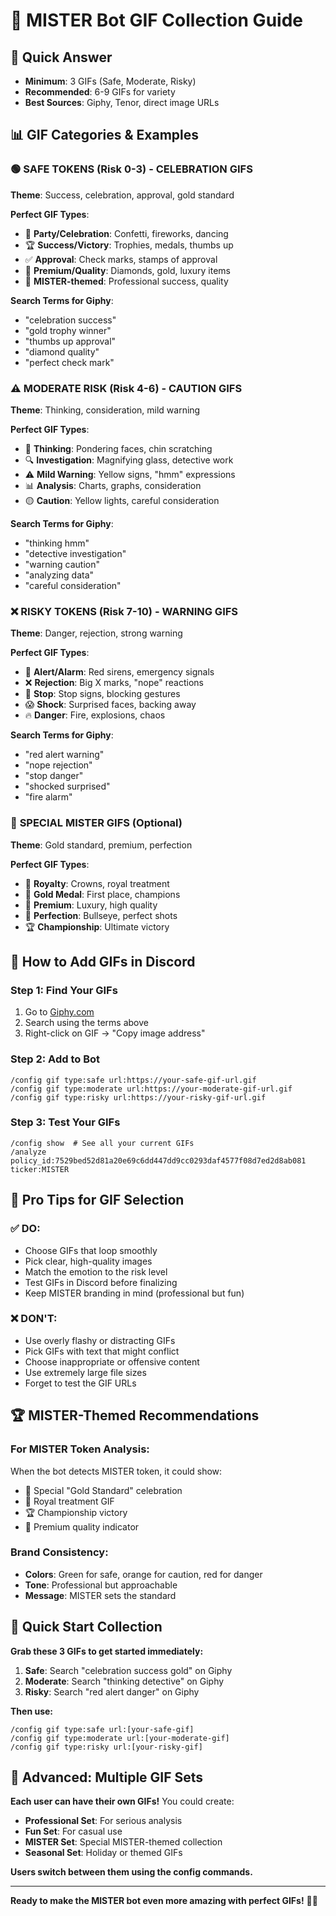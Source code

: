 # 🎨 MISTER Bot GIF Collection Guide

## 🎯 **Quick Answer**
- **Minimum**: 3 GIFs (Safe, Moderate, Risky)
- **Recommended**: 6-9 GIFs for variety
- **Best Sources**: Giphy, Tenor, direct image URLs

## 📊 **GIF Categories & Examples**

### 🟢 **SAFE TOKENS (Risk 0-3) - CELEBRATION GIFS**
**Theme**: Success, celebration, approval, gold standard

**Perfect GIF Types**:
- 🎉 **Party/Celebration**: Confetti, fireworks, dancing
- 🏆 **Success/Victory**: Trophies, medals, thumbs up
- ✅ **Approval**: Check marks, stamps of approval
- 💎 **Premium/Quality**: Diamonds, gold, luxury items
- 🎯 **MISTER-themed**: Professional success, quality

**Search Terms for Giphy**:
- "celebration success"
- "gold trophy winner"
- "thumbs up approval"
- "diamond quality"
- "perfect check mark"

### ⚠️ **MODERATE RISK (Risk 4-6) - CAUTION GIFS**
**Theme**: Thinking, consideration, mild warning

**Perfect GIF Types**:
- 🤔 **Thinking**: Pondering faces, chin scratching
- 🔍 **Investigation**: Magnifying glass, detective work
- ⚠️ **Mild Warning**: Yellow signs, "hmm" expressions
- 📊 **Analysis**: Charts, graphs, consideration
- 🟡 **Caution**: Yellow lights, careful consideration

**Search Terms for Giphy**:
- "thinking hmm"
- "detective investigation"
- "warning caution"
- "analyzing data"
- "careful consideration"

### ❌ **RISKY TOKENS (Risk 7-10) - WARNING GIFS**
**Theme**: Danger, rejection, strong warning

**Perfect GIF Types**:
- 🚨 **Alert/Alarm**: Red sirens, emergency signals
- ❌ **Rejection**: Big X marks, "nope" reactions
- 🛑 **Stop**: Stop signs, blocking gestures
- 😱 **Shock**: Surprised faces, backing away
- 🔥 **Danger**: Fire, explosions, chaos

**Search Terms for Giphy**:
- "red alert warning"
- "nope rejection"
- "stop danger"
- "shocked surprised"
- "fire alarm"

### 🎯 **SPECIAL MISTER GIFS (Optional)**
**Theme**: Gold standard, premium, perfection

**Perfect GIF Types**:
- 👑 **Royalty**: Crowns, royal treatment
- 🥇 **Gold Medal**: First place, champions
- 💎 **Premium**: Luxury, high quality
- 🎯 **Perfection**: Bullseye, perfect shots
- 🏆 **Championship**: Ultimate victory

## 🔧 **How to Add GIFs in Discord**

### **Step 1: Find Your GIFs**
1. Go to [Giphy.com](https://giphy.com)
2. Search using the terms above
3. Right-click on GIF → "Copy image address"

### **Step 2: Add to Bot**
```
/config gif type:safe url:https://your-safe-gif-url.gif
/config gif type:moderate url:https://your-moderate-gif-url.gif
/config gif type:risky url:https://your-risky-gif-url.gif
```

### **Step 3: Test Your GIFs**
```
/config show  # See all your current GIFs
/analyze policy_id:7529bed52d81a20e69c6dd447dd9cc0293daf4577f08d7ed2d8ab081 ticker:MISTER
```

## 🎨 **Pro Tips for GIF Selection**

### **✅ DO:**
- Choose GIFs that loop smoothly
- Pick clear, high-quality images
- Match the emotion to the risk level
- Test GIFs in Discord before finalizing
- Keep MISTER branding in mind (professional but fun)

### **❌ DON'T:**
- Use overly flashy or distracting GIFs
- Pick GIFs with text that might conflict
- Choose inappropriate or offensive content
- Use extremely large file sizes
- Forget to test the GIF URLs

## 🏆 **MISTER-Themed Recommendations**

### **For MISTER Token Analysis:**
When the bot detects MISTER token, it could show:
- 🎯 Special "Gold Standard" celebration
- 👑 Royal treatment GIF
- 🏆 Championship victory
- 💎 Premium quality indicator

### **Brand Consistency:**
- **Colors**: Green for safe, orange for caution, red for danger
- **Tone**: Professional but approachable
- **Message**: MISTER sets the standard

## 🚀 **Quick Start Collection**

**Grab these 3 GIFs to get started immediately:**

1. **Safe**: Search "celebration success gold" on Giphy
2. **Moderate**: Search "thinking detective" on Giphy  
3. **Risky**: Search "red alert danger" on Giphy

**Then use:**
```
/config gif type:safe url:[your-safe-gif]
/config gif type:moderate url:[your-moderate-gif]
/config gif type:risky url:[your-risky-gif]
```

## 🎯 **Advanced: Multiple GIF Sets**

**Each user can have their own GIFs!** You could create:
- **Professional Set**: For serious analysis
- **Fun Set**: For casual use
- **MISTER Set**: Special MISTER-themed collection
- **Seasonal Set**: Holiday or themed GIFs

**Users switch between them using the config commands.**

---

**Ready to make the MISTER bot even more amazing with perfect GIFs!** 🎨🎯
